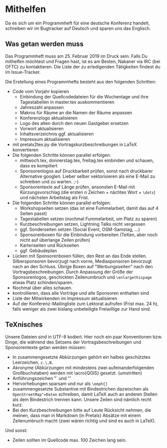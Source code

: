 # Mithelfen

Da es sich um ein Programmheft für eine deutsche Konferenz handelt, schreiben wir im Bugtracker auf Deutsch und sparen uns das Englisch.

## Was getan werden muss

Das Programmheft muss am 25. Februar 2019 im Druck sein. Falls Du mithelfen möchtest und Fragen hast, ist es am Besten, Nakaner via IRC (bei OFTC) zu kontaktieren. Die Liste der zu erledigenden Tätigkeiten findest du im Issue-Tracker.

Die Erstellung eines Programmhefts besteht aus den folgenden Schritten:

* Code vom Vorjahr kopieren
  * Einbindung der Quellcodedateien für die Wochentage und ihre Tagestabellen in master.tex auskommentieren
  * Jahreszahl anpassen
  * Makros für Räume an die Namen der Räume anpassen
  * Konferenzlogo aktualisieren
  * Logo des alten durch den neuen Gastgeber ersetzen
  * Vorwort aktualisieren
  * Inhaltsverzeichnis ggf. aktualisieren
  * Impressum aktualisieren
* mit pretalx2tex.py die Vortragskurzbeschreibungen in LaTeX konvertieren
* Die folgenden Schritte können parallel erfolgen:
  * mittwoch.tex, donnerstag.tex, freitag.tex einbinden und schauen, dass es kompiliert
  * Sponsorenlogos auf Druckbarkeit prüfen, sonst nach druckbarer Alternative googlen. Lieber selber vektorisieren als eine E-Mail zu schreiben und zu warten. ;-)
  * Sponsorentexte auf Länge prüfen, ansonsten E-Mail mit Kürzungsvorschlag (die ersten n Zeichen + nächtes Wort + `\dots`) und nächsten Arbeitstag als Frist.
* Die folgenden Schritte können parallel erfolgen:
  * Workshopseiten setzen (das ist eine Fummelarbeit, damit das auf 4 Seiten passt)
  * Tagestabellen setzen (nochmal Fummelarbeit, um Platz zu sparen)
  * Kurzbeschreibungen setzen, Lightning Talks nicht vergessen
  * ggf. Sonderseiten setzen (Social Event, OSM-Samstag, …)
  * Sponsorenboxen für die Einbindung vorbereiten (TeXen, aber noch nicht auf überlange Zeilen prüfen)
  * Kartenseiten und Rückseiten
  * ggf. Gebäudeplan
* Lücken mit Sponsorenboxen füllen, den Rest an das Ende stellen. Silbersponsoren bevorzugt nach vorne, Mediasponsoren bevorzugt nach an den Schluss. Übrige Boxen auf "Werbungsseiten" nach den Vortragsbeschreibungen. Durch Anpassung der Größe der Sponsorenlogos, geschickten Zeilenumbruch und `\enlargethispage` etwas Platz schinden/sparen.
* Nochmal über alles schauen.
* kontrollieren, dass alle Vorträge und alle Sponsoren enthalten sind
* Liste der Mitwirkenden im Impressum aktualisieren
* Auf der Konferenz-Mailingliste zum Lektorat aufrufen (Frist max. 24 h), falls weniger als zwei bislang unbeteiligte Freiwillige zur Hand sind. 


## TeXnisches

Unsere Dateien sind in UTF-8 kodiert. Hier noch ein paar Konventionen bzw. Dinge, die während des Setzens der Vortragsbeschreibungen und Sponsorentexte getan werden müssen:

* In zusammengesetzte Abkürzungen gehört ein halbes geschütztes Leerzeichen, `z.\,B.`
* Akronyme (Abkürzungen mit mindestens zwei aufeinanderfolgenden Großbuchstaben) werden mit \acro{QGIS} gesetzt. (umstritten)
* Anführungszeichen "` und "'
* Hervorhebungen sparsam und nur als `\emph{}`
* zusammengesetzte Substantive mit Bindestrichen dazwischen als `OpenStreetMap"=Daten` schreiben, damit LaTeX auch an anderen Stellen als dem Bindestrich trennen kann. Unsere Zeilen sind nämlich recht kurz.
* Bei den Kurzbeschreibungen bitte auf Leute Rücksicht nehmen, die meinen, dass man in Markdown (in Pretalx) Absätze mit einem Zeilenumbruch macht (zwei wären richtig und sind es auch in LaTeX).

Und sonst:

* Zeilen sollten im Quellcode max. 100 Zeichen lang sein.

